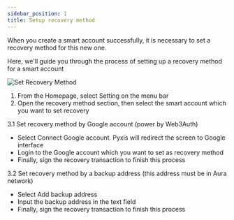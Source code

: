 ```yaml
---
sidebar_position: 1
title: Setup recovery method
---
```


When you create a smart account successfully, it is necessary to set a recovery method for this new one. 

Here, we'll guide you through the process of setting up a recovery method for a smart account

![Set Recovery Method](/img/pyxis-mobile/SetRecoveryMethod.gif)

1. From the Homepage, select Setting on the menu bar
2. Open the recovery method section, then select the smart account which you want to set recovery

3.1 Set recovery method by Google account (power by Web3Auth)

- Select Connect Google account. Pyxis will redirect the screen to Google interface
- Login to the Google account which you want to set as recovery method
- Finally, sign the recovery transaction to finish this process

3.2 Set recovery method by a backup address (this address must be in Aura network)

- Select Add backup address
- Input the backup address in the text field
- Finally, sign the recovery transaction to finish this process